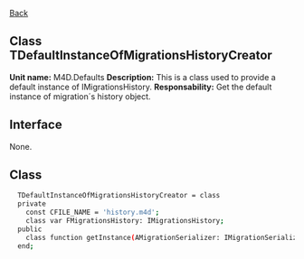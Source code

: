 [Back](CLASS_REFERENCES.md)
## Class **TDefaultInstanceOfMigrationsHistoryCreator** ## 

**Unit name:** M4D.Defaults
**Description:** This is a class used to provide a default instance of IMigrationsHistory.
**Responsability:** Get the default instance of migration´s history object.

## Interface ##
None.

## Class ##

```sh
  TDefaultInstanceOfMigrationsHistoryCreator = class
  private
    const CFILE_NAME = 'history.m4d';
    class var FMigrationsHistory: IMigrationsHistory;
  public
    class function getInstance(AMigrationSerializer: IMigrationSerializer): IMigrationsHistory;
  end;
```